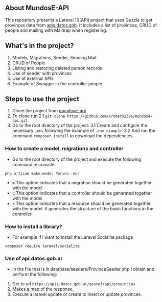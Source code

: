 ## About MundosE-API

This repository presents a Laravel 10(API) project that uses Guzzle to get provinces data from [apis.datos.gob](https://apis.datos.gob.ar/georef/api/provincias). It includes a list of provinces, CRUD of people and mailing with Mailtrap when registering.

## What's in the project?

1. Models, Migrations, Seeder, Sending Mail
2. CRUD of People
3. Listing and restoring deleted person records
4. Use of seeder with provinces
5. Use of external APIs
6. Example of Swagger in the controller people

## Steps to use the project

1. Clone the project from [mundose-api](https://github.com/cromero2386/mundose-api.git)
2. To clone run
   2.1 `git clone https://github.com/cromero2386/mundose-api.git`
3. Go to the root directory of the project:
   3.1 Create and configure the necessary `.env` following the example of `.env.example`.
   3.2 And run the command `composer install` to download the dependencies.

### How to create a model, migrations and controller

-   Go to the root directory of the project and execute the following command in console

```
php artisan make:model Person -mcr
```

-   `m` This option indicates that a migration should be generated together with the model.
-   `c` This option indicates that a controller should be generated together with the model.
-   `r` This option indicates that a resource should be generated together with the model. It generates the structure of the basic functions in the controller.

### How to install a library?

-   For example if I want to install the Laravel Socialite package

```
composer require laravel/socialite
```

### Use of api.datos.gob.ar

-   In the file that is in database/seeders/ProvinceSeeder.php I obtain and perform the following:

1. Get to url `https://apis.datos.gob.ar/georef/api/provincias`
2. Makes a map of the response.
3. Execute a laravel update or create to insert or update provinces.
